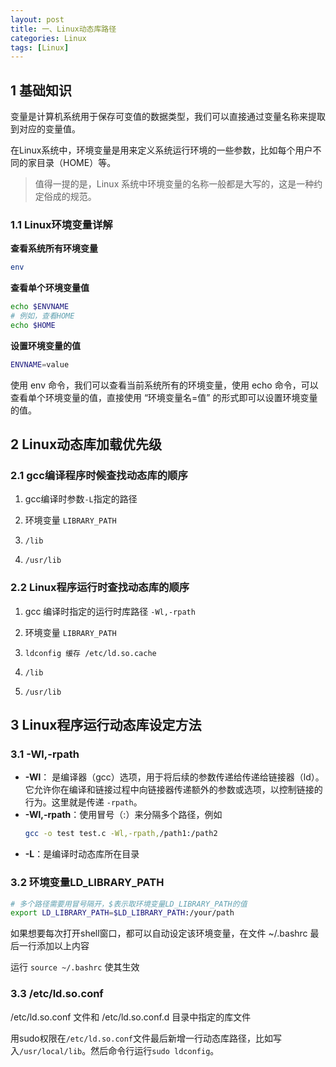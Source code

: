 ```yaml
---
layout: post
title: 一、Linux动态库路径
categories: Linux
tags: [Linux]
---
```


## 1 基础知识

变量是计算机系统用于保存可变值的数据类型，我们可以直接通过变量名称来提取到对应的变量值。

在Linux系统中，环境变量是用来定义系统运行环境的一些参数，比如每个用户不同的家目录（HOME）等。

>值得一提的是，Linux 系统中环境变量的名称一般都是大写的，这是一种约定俗成的规范。

### 1.1 Linux环境变量详解

**查看系统所有环境变量**

```bash
env
```

**查看单个环境变量值**

```bash
echo $ENVNAME
# 例如，查看HOME
echo $HOME
```

**设置环境变量的值**

```bash
ENVNAME=value
```

使用 env 命令，我们可以查看当前系统所有的环境变量，使用 echo 命令，可以查看单个环境变量的值，直接使用 “环境变量名=值” 的形式即可以设置环境变量的值。

## 2 Linux动态库加载优先级

### 2.1 gcc编译程序时候查找动态库的顺序

1. gcc编译时参数`-L`指定的路径

2. 环境变量 `LIBRARY_PATH`

3. `/lib`

4. `/usr/lib`

### 2.2 Linux程序运行时查找动态库的顺序

1. gcc 编译时指定的运行时库路径 `-Wl,-rpath`

2. 环境变量 `LIBRARY_PATH`

3. `ldconfig 缓存 /etc/ld.so.cache`

4. `/lib`

5. `/usr/lib`

## 3 Linux程序运行动态库设定方法

### 3.1 -Wl,-rpath

- **-Wl**： 是编译器（gcc）选项，用于将后续的参数传递给传递给链接器（ld）。它允许你在编译和链接过程中向链接器传递额外的参数或选项，以控制链接的行为。这里就是传递 `-rpath`。
- **-Wl,-rpath**：使用冒号（:）来分隔多个路径，例如
  ```sh
  gcc -o test test.c -Wl,-rpath,/path1:/path2
  ```
- **-L**：是编译时动态库所在目录

### 3.2 环境变量LD_LIBRARY_PATH

```bash
# 多个路径需要用冒号隔开，$表示取环境变量LD_LIBRARY_PATH的值
export LD_LIBRARY_PATH=$LD_LIBRARY_PATH:/your/path
```

如果想要每次打开shell窗口，都可以自动设定该环境变量，在文件 ~/.bashrc 最后一行添加以上内容

运行 `source ~/.bashrc` 使其生效

### 3.3 /etc/ld.so.conf

/etc/ld.so.conf 文件和 /etc/ld.so.conf.d 目录中指定的库文件

用sudo权限在`/etc/ld.so.conf`文件最后新增一行动态库路径，比如写入`/usr/local/lib`。然后命令行运行`sudo ldconfig`。
